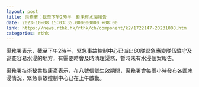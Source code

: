 ```yaml
---
layout: post
title: 渠務署：截至下午2時半　暫未有水浸報告
date: 2023-10-08 15:03:35.000000000 +08:00
link: https://news.rthk.hk/rthk/ch/component/k2/1722147-20231008.htm
categories: rthk
---
```


渠務署表示，截至下午2時半，緊急事故控制中心已派出80隊緊急應變隊伍駐守及巡查容易水浸的地方，有需要時會及時清理渠務，暫時未有水浸個案報告。

渠務署技術秘書黎康豪表示，在八號信號生效期間，渠務署會每兩小時發布各區水浸情況，緊急事故控制中心已在上午啟動。
